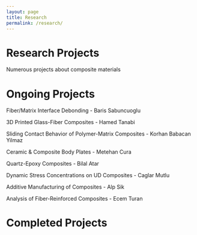 ```yaml
---
layout: page
title: Research
permalink: /research/
---
```


# Research Projects
Numerous projects about composite materials

# Ongoing Projects
Fiber/Matrix Interface Debonding - Baris Sabuncuoglu

3D Printed Glass-Fiber Composites - Hamed Tanabi

Sliding Contact Behavior of Polymer-Matrix Composites - Korhan Babacan Yilmaz

Ceramic & Composite Body Plates - Metehan Cura

Quartz-Epoxy Composites - Bilal Atar

Dynamic Stress Concentrations on UD Composites - Caglar Mutlu

Additive Manufacturing of Composites - Alp Sik

Analysis of Fiber-Reinforced Composites - Ecem Turan

# Completed Projects
